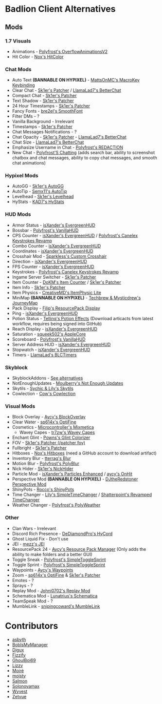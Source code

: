 # Badlion Client Alternatives

## Mods

### 1.7 Visuals

* Animations - [Polyfrost's OverflowAnimationsV2](https://github.com/Polyfrost/OverflowAnimationsV2/releases/latest)
* Hit Color  - [Nox's HitColor](https://github.com/Noxiuam/HitColor/releases/latest)

### Chat Mods
  
* Auto Text **(BANNABLE ON HYPIXEL)** - [MattsOnMC's MacroKey Keybinding](https://www.curseforge.com/minecraft/mc-mods/macrokey-keybinding/files/all?filter-game-version=2020709689%3A5806)
* Clear Chat - [Sk1er's Patcher](https://sk1er.club/mods/patcher) / [LlamaLad7's BetterChat](https://www.curseforge.com/minecraft/mc-mods/better-chat/files/all?filter-game-version=2020709689%3A5806) 
* Compact Chat - [Sk1er's Patcher](https://sk1er.club/mods/patcher)
* Text Shadow - [Sk1er's Patcher](https://sk1er.club/mods/patcher)
* 24 Hour Timestamps - [Sk1er's Patcher](https://sk1er.club/mods/patcher)
* Fancy Fonts - [bre2el's SmoothFont](https://www.curseforge.com/minecraft/mc-mods/smooth-font/files/all?filter-game-version=2020709689%3A5806)
* Filter DMs - ?
* Vanilla Background - Irrelevant
* Timestamps - [Sk1er's Patcher](https://sk1er.club/mods/patcher)
* Chat Messages Notifications - ?
* Chat Opacity - [Sk1er's Patcher](https://sk1er.club/mods/patcher) - [LlamaLad7's BetterChat](https://www.curseforge.com/minecraft/mc-mods/better-chat/files/all?filter-game-version=2020709689%3A5806)
* Chat Size - [LlamaLad7's BetterChat](https://www.curseforge.com/minecraft/mc-mods/better-chat/files/2918388/files/all?filter-game-version=2020709689%3A5806)
* Emphasize Username in Chat - [Polyfrost's REDACTION](https://github.com/Polyfrost/REDACTION/releases/latest)
* New Chat - [Polyfrost'S Chatting](https://github.com/Polyfrost/Chatting/releases/latest) (adds search bar, ability to screenshot chatbox and chat messages, ability to copy chat messages, and smooth chat animations)

### Hypixel Mods

* AutoGG - [Sk1er's AutoGG](https://sk1er.club/mods/autogg)
* AutoTip - [Semx11's AutoTip](https://autotip.pro)
* Levelhead - [Sk1er's Levelhead](https://sk1er.club/mods/level_head)
* HyStats - [KAD7's HyStats](https://download2270.mediafire.com/0r5h180odzzg/yx8m6ztaduf5bx8/HyStats-v4.0_%281.8.9%29.jar)

### HUD Mods

* Armor Status - [isXander's EvergreenHUD](https://modrinth.com/mod/evergreenhud)
* Bossbar - [Polyfrost's VanillaHUD](https://github.com/Polyfrost/VanillaHUD/releases/latest)
* CPS Counter - [isXander's EvergreenHUD](https://modrinth.com/mod/evergreenhud) / [Polyfrost's Canelex Keystrokes Revamp](https://github.com/Polyfrost/Canelex-KeyStrokes-Revamp/releases/latest)
* Combo Counter - [isXander's EvergreenHUD](https://modrinth.com/mod/evergreenhud)
* Coordinates - [isXander's EvergreenHUD](https://modrinth.com/mod/evergreenhud)
* Crosshair Mod - [Sparkless's Custom Crosshair](https://modrinth.com/mod/custom-crosshair-mod)
* Direction - [isXander's EvergreenHUD](https://modrinth.com/mod/evergreenhud)
* FPS Counter - [isXander's EvergreenHUD](https://modrinth.com/mod/evergreenhud)
* Keystrokes - [Polyfrost's Canelex Keystrokes Revamp](https://github.com/Polyfrost/Canelex-KeyStrokes-Revamp/releases/latest)
* Ingame Server Switcher - [Sk1er's Patcher](https://sk1er.club/mods/patcher)
* Item Counter - [DoKM's Item Counter](https://hypixel.net/threads/1-8-9-item-counter-mod.3683685/) / [Sk1er's Patcher](https://sk1er.club/mods/patcher)
* Item Info - [Sk1er's Patcher](https://sk1er.club/mods/patcher)
* Item Physics - [CreativeMD's ItemPhysic Lite](https://www.curseforge.com/minecraft/mc-mods/itemphysic-lite/files/all?filter-game-version=2020709689%3A5806)
* MiniMap **(BANNABLE ON HYPIXEL)** - [Techbrew & Mysticdrew's JourneyMap](https://www.curseforge.com/minecraft/mc-mods/journeymap*iles/all?filter-game-version=2020709689%3A5806)
* Pack Display - [Filip's ResourcePack Display](https://github.com/1fxe/Resource-Pack-Display/releases/latest)
* Ping - [isXander's EvergreenHUD](https://modrinth.com/mod/evergreenhud)
* Potion Status - [Tellinq's Potion Effects](https://github.com/Tellinq/Potion-Effects/actions) (Download articacts from latest workflow, requires being signed into GitHub)
* Reach Display - [isXander's EvergreenHUD](https://modrinth.com/mod/evergreenhud)
* Saturation - [squeek502's AppleCore](https://www.curseforge.com/minecraft/mc-mods/applecore/files/2530880)
* Scoreboard - [Polyfrost's VanillaHUD](https://github.com/Polyfrost/VanillaHUD/releases/latest)
* Server Address HUD - [isXander's EvergreenHUD](https://modrinth.com/mod/evergreenhud)
* Stopwatch - [isXander's EvergreenHUD](https://modrinth.com/mod/evergreenhud)
* Timers - [LlamaLad's BLCTimers](https://github.com/LlamaLad7/blctimers/releases/latest)

### Skyblock

* SkyblockAddons - [See alternatives](https://microcontrollersdev.github.io/Alternatives/1.8.9/skyblockaddons)
* NotEnoughUpdates - [Moulberry's Not Enough Updates](https://github.com/Moulberry/NotEnoughUpdates/releases/latest)
* Skytils - [Sychic & Lily's Skytils](https://github.com/Skytils/SkytilsMod/releases/latest)
* Cowlection - [Cow's Cowlection](https://github.com/cow-mc/Cowlection/releases/latest)

### Visual Mods

* Block Overlay - [Aycy's BlockOverlay](https://raw.githubusercontent.com/nacrt/SkyblockClient-REPO/main/files/mods/Block_Overlay_4.0.3.jar)
* Clear Water - [sp614x's OptiFine](https://optifine.net/adloadx?f=preview_OptiFine_1.8.9_HD_U_M6_pre2.jar)
* Cosmetics - [Microcontroller's Mixmetica](https://modrinth.com/mod/mixmetica)
    * Wavey Capes - [tr7zw's Wavey Capes](https://modrinth.com/mod/wavey-capes)
* Enchant Glint - [Powns's Glint Colorizer](https://download.powns.dev/glintcolorizer189)
* FOV - [Sk1er's Patcher (/patcher fov)](https://sk1er.club/mods/patcher)
* Fullbright - [Sk1er's Patcher](https://sk1er.club/mods/patcher)
* Hitboxes - [Nox's Hitboxes](https://github.com/Noxiuam/Hitboxes/actions) (need a GitHub account to download artifact)
* Inventory Blur - [tterrag's Blur](https://www.curseforge.com/minecraft/mc-mods/blur/files/all?filter-game-version=2020709689%3A5806)
* Motion Blur - [Polyfrost's PolyBlur](https://github.com/Polyfrost/PolyBlur/releases/latest)
* Nick Hider - [Sk1er's NickHider](https://www.sk1er.club/mods/nick_hider)
* Particle Mod - [isXander's Particles Enhanced](https://short.isxander.dev/yGgnHO) / [aycy's OnHit](https://www.mediafire.com/file/nm8dqke0zejssd6/On_Hit_Particles_2.2.jar/file)
* Perspective Mod **(BANNABLE ON HYPIXEL)** - [DJtheRedstoner Perspective Mod](https://github.com/DJtheRedstoner/PerspectiveModv4/releases/latest)
* ShinyPots - [Rocco's ShinyPots](https://github.com/RoccoDev/ShinyPots-1.8/releases/latest)
* Time Changer - [Lily's SimpleTimeChanger](https://github.com/My-Name-Is-Jeff/SimpleTimeChanger/releases/latest) / [Shatterpoint's Revamped TimeChanger](https://github.com/shatter-point/Revamped-TimeChanger/releases/latest)
* Weather Changer - [Polyfrost's PolyWeather](https://github.com/Polyfrost/PolyWeather/releases/latest)

### Other

* Clan Wars - Irrelevant
* Discord Rich Presence - [DeDiamondPro's HyCord](https://github.com/DeDiamondPro/HyCord/releases/latest)
* Ghost Liquid Fix - Don't use
* JEI - [mezz's JEI](https://www.curseforge.com/minecraft/mc-mods/jei/files/all?filter-game-version=2020709689%3A5806)
* ResourcePack 24 - [Aycy's Resource Pack Manager](https://github.com/SkyblockClient/SkyblockClient-REPO/blob/main/files/mods/Resource_Pack_Manager_1.2.jar) (Only adds the ability to make folders and a better GUI)
* Toggle Sneak - [Polyfrost's SimpleToggleSprint](https://github.com/Polyfrost/SimpleToggleSprint/releases/latest)
* Toggle Sprint - [Polyfrost's SimpleToggleSprint](https://github.com/Polyfrost/SimpleToggleSprint/releases/latest)
* Waypoints - [Aycy's Waypoints](https://cdn.discordapp.com/attachments/796895966414110751/1060695)
* Zoom - [sp614x's OptiFine](https://optifine.net/adloadx?f=preview_OptiFine_1.8.9_HD_U_M6_pre2.jar) & [Sk1er's Patcher](https://sk1er.club/mods/patcher)
* Emotes - ?
* Sprays - ?
* Replay Mod - [Johni0702's Replay Mod](https://modrinth.com/mod/replaymod/versions)
* Schematica Mod - [Lunatrius's Schematica](https://www.curseforge.com/minecraft/mc-mods/schematica/files/2279147/files/all?filter-game-version=2020709689%3A5806)
* TeamSpeak Mod - ?
* MumbleLink - [snipingcoward's MumbleLink](https://www.curseforge.com/minecraft/mc-mods/mumblelink/files/2327154/files/all?filter-game-version=2020709689%3A5806)

# Contributors

* [asbyth](https://github.com/asbyth)
* [BobIsMyManager](https://github.com/BobIsMyManager)
* [Digux](https://github.com/Diguhxe)
* [Fizzify](https://github.com/Fizzify)
* [GhoulBoi69](https://github.com/GhoulBoii)
* [Lizzy](https://github.com/LizzyMaybeDev)
* [Moiré](https://github.com/moire9)
* [moisty](https://github.com/Mqisty)
* [Salmon](https://github.com/Scherso)
* [Solonovamax](https://github.com/solonovamax)
* [Wyvest](https://github.com/Wyvest)
* [Zetvue](https://zetvue.github.io/)
